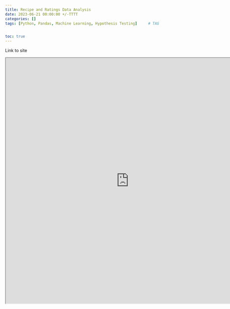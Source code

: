 ```yaml
---
title: Recipe and Ratings Data Analysis
date: 2023-06-21 00:00:00 +/-TTTT
categories: []
tags: [Python, Pandas, Machine Learning, Hypothesis Testing]     # TAG names should always be lowercase


toc: true
---
```



<a href="https://ginaroberg.github.io/Recipes-and-Reviews-Data-Analysis/"><i class="fa fa-link " style="color: grey" ></i></a> Link to site

<iframe
  src="https://ginaroberg.github.io/Recipes-and-Reviews-Data-Analysis/"
  style="width:800px; height:800px;"
></iframe>
